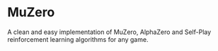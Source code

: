 # MuZero

A clean and easy implementation of MuZero, AlphaZero and Self-Play reinforcement learning algorithms for any game.
